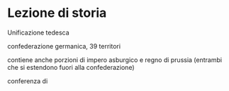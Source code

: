 # Lezione di storia

Unificazione tedesca

confederazione germanica, 39 territori

contiene anche porzioni di impero asburgico e regno di prussia (entrambi che si estendono fuori alla confederazione)

conferenza di 
<!--stackedit_data:
eyJoaXN0b3J5IjpbLTg1NTk4MDUxNV19
-->